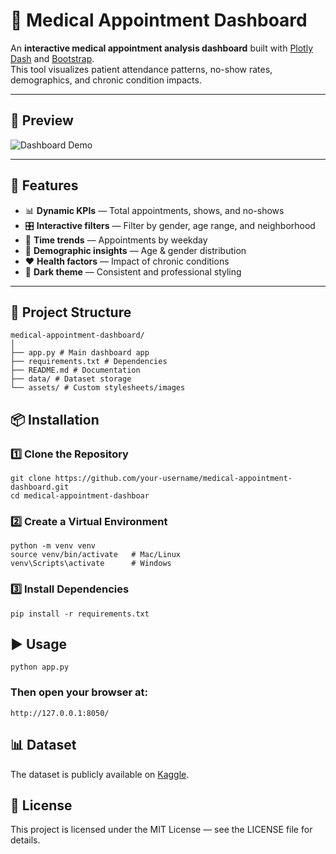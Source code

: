 # 🏥 Medical Appointment Dashboard

An **interactive medical appointment analysis dashboard** built with [Plotly Dash](https://dash.plotly.com/) and [Bootstrap](https://dash-bootstrap-components.opensource.faculty.ai/).  
This tool visualizes patient attendance patterns, no-show rates, demographics, and chronic condition impacts.

---

## 📸 Preview
![Dashboard Demo](assets/dashboard-demo.gif)

---

## 🚀 Features
- 📊 **Dynamic KPIs** — Total appointments, shows, and no-shows
- 🎛 **Interactive filters** — Filter by gender, age range, and neighborhood
- 📅 **Time trends** — Appointments by weekday
- 🧍 **Demographic insights** — Age & gender distribution
- ❤️ **Health factors** — Impact of chronic conditions
- 🌙 **Dark theme** — Consistent and professional styling

---

## 📂 Project Structure
```
medical-appointment-dashboard/
│
├── app.py # Main dashboard app
├── requirements.txt # Dependencies
├── README.md # Documentation
├── data/ # Dataset storage
└── assets/ # Custom stylesheets/images
```

## 📦 Installation

### 1️⃣ Clone the Repository
```
git clone https://github.com/your-username/medical-appointment-dashboard.git
cd medical-appointment-dashboar
```

### 2️⃣ Create a Virtual Environment
```
python -m venv venv
source venv/bin/activate   # Mac/Linux
venv\Scripts\activate      # Windows
```

### 3️⃣ Install Dependencies
```
pip install -r requirements.txt
```

## ▶️ Usage
```
python app.py
```

### Then open your browser at:
```
http://127.0.0.1:8050/
```

## 📊 Dataset

The dataset is publicly available on [Kaggle](https://www.kaggle.com/datasets/joniarroba/noshowappointments).

## 📜 License

This project is licensed under the MIT License — see the LICENSE file for details.
